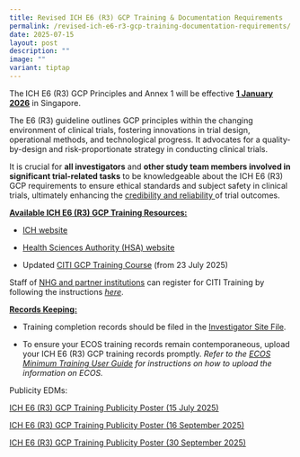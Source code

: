 ```yaml
---
title: Revised ICH E6 (R3) GCP Training & Documentation Requirements
permalink: /revised-ich-e6-r3-gcp-training-documentation-requirements/
date: 2025-07-15
layout: post
description: ""
image: ""
variant: tiptap
---
```

<p>The<strong> </strong>ICH E6 (R3) GCP Principles and Annex 1 will be effective <strong><u>1 January 2026</u></strong> in
Singapore.</p>
<p>The E6 (R3) guideline outlines GCP principles within the changing environment
of clinical trials, fostering innovations in trial design, operational
methods, and technological progress. It advocates for a quality-by-design
and risk-proportionate strategy in conducting clinical trials.</p>
<p>It is crucial for <strong>all investigators</strong> and <strong>other study team members involved in significant trial-related tasks</strong> to
be knowledgeable about the ICH E6 (R3) GCP requirements to ensure ethical
standards and subject safety in clinical trials, ultimately enhancing the <u>credibility and reliability </u>of
trial outcomes.</p>
<p><strong><u>Available ICH E6 (R3) GCP Training Resources:</u></strong>
</p>
<ul data-tight="true" class="tight">
<li>
<p><a href="https://www.ich.org/page/efficacy-guidelines#6-2" rel="noopener noreferrer nofollow" target="_blank">ICH website</a>
</p>
</li>
<li>
<p><a href="https://www.hsa.gov.sg/clinical-trials/good-clinical-practice" rel="noopener noreferrer nofollow" target="_blank">Health Sciences Authority (HSA) website</a>
</p>
</li>
<li>
<p>Updated <a href="https://about.citiprogram.org/series/good-clinical-practice-gcp/" rel="noopener noreferrer nofollow" target="_blank">CITI GCP Training Course</a> (from
23 July 2025)</p>
</li>
</ul>
<p>Staff of <u>NHG and partner institutions</u> can register for CITI Training
by following the instructions <em><a href="https://ethics.gri.nhg.com.sg/citi-trainingprogm/" rel="noopener noreferrer nofollow" target="_blank">here</a></em>.</p>
<p><strong><u>Records Keeping:</u></strong>
</p>
<ul data-tight="true" class="tight">
<li>
<p>Training completion records should be filed in the <u>Investigator Site File</u>.</p>
</li>
<li>
<p>To ensure your ECOS training records remain contemporaneous, upload your
ICH E6 (R3) GCP training records promptly. <em>Refer to the <a href="https://ecossupport.gri.nhg.com.sg/userguides/" rel="noopener noreferrer nofollow" target="_blank">ECOS Minimum Training User Guide</a> for instructions on how to upload the information on ECOS.</em>
</p>
</li>
</ul>
<p>Publicity EDMs:</p>
<p><a href="/files/Announcement/ich_e6_r3_gcp_training_publicity_poster_15jul25_.pdf" rel="noopener noreferrer nofollow" target="_blank">ICH E6 (R3) GCP Training Publicity Poster (15 July 2025)</a>
</p>
<p><a href="/files/Announcement/ich_e6_r3_gcp_publicity_poster_16sep25.pdf" rel="noopener noreferrer nofollow" target="_blank">ICH E6 (R3) GCP Training Publicity Poster (16 September 2025)</a>
</p>
<p><a href="/files/Announcement/ich_gcp_e6r3_poster_dated_30sep25.pdf" rel="noopener noreferrer nofollow" target="_blank">ICH E6 (R3) GCP Training Publicity Poster (30 September 2025)</a>
</p>
<p></p>